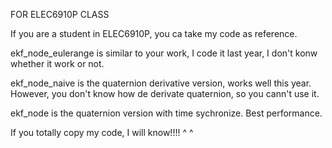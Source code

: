 FOR ELEC6910P CLASS

If you are a student in ELEC6910P, you ca  take my code as reference.

ekf_node_eulerange is similar to your work, I code it last year, I don't konw whether it work or not.

ekf_node_naive is the quaternion derivative version, works well this year. However, you don't know how de derivate quaternion, so you cann't use it.

ekf_node is the quaternion version with time sychronize. Best performance.

If you totally copy my code, I will know!!!!  ^ ^
